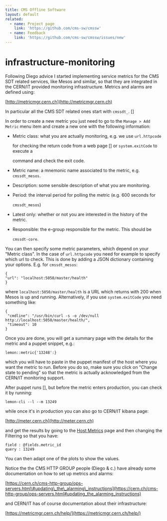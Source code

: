 ```yaml
---
title: CMS Offline Software
layout: default
related:
  - name: Project page
    link: 'https://github.com/cms-sw/cmssw'
  - name: Feedback
    link: 'https://github.com/cms-sw/cmssw/issues/new'
---
```


# infrastructure-monitoring

Following Diego advice I started implementing service metrics for the CMS SDT related services, like Mesos and similar, so that they are integrated in the CERN/IT provided monitoring infrastructure. Metrics and alarms are defined using:

[http://metricmgr.cern.ch](http://metricmgr.cern.ch)

In particular all the CMS SDT related ones start with `cmssdt_`. \[\]

In order to create a new metric you just need to go to the `Manage > Add Metric` menu item and create a new one with the following information:

* Metric class: what you are actually monitoring, e.g. we use `url.httpcode`

  for checking the return code from a web page \[\] or `system.exitCode` to execute a

  command and check the exit code.

* Metric name: a mnemonic name associated to the metric, e.g. `cmssdt_mesos`.
* Description: some sensible description of what you are monitoring.
* Period: the interval period for polling the metric \(e.g. 600 seconds for

  `cmssdt_mesos`\)

* Latest only: whether or not you are interested in the history of the metric.
* Responsible: the e-group responsible for the metric. This should be

  `cmssdt-core`.

You can then specify some metric parameters, which depend on your "Metric class". In the case of `url.httpcode` you need for example to specify which url to check. This is done by adding a JSON dictionary containing your options. E.g. for `cmssdt_mesos`:

```text
{
"url": "localhost:5050/master/health"
}
```

where `localhost:5050/master/health` is a URL which returns with 200 when Mesos is up and running. Alternatively, if you use `system.exitCode` you need something like:

```text
{
 "cmdline": "/usr/bin/curl -s -o /dev/null http://localhost:5050/master/health/", 
 "timeout": 10
}
```

Once you are done, you will get a summary page with the details for the metric and a puppet snippet, e.g.:

```text
lemon::metric{'13248':}
```

which you will have to paste in the puppet manifest of the host where you want the metric to run. Before you do so, make sure you click on "Change state to pending" so that the metric is actually acknowledged from the CERN/IT monitoring support.

After puppet runs \[\], but before the metric enters production, you can check it by running:

```text
lemon-cli --l --m 13249
```

while once it's in production you can also go to CERN/IT kibana page:

[http://meter.cern.ch](http://meter.cern.ch)

and get the results by going to the [Host Metrics](https://meter.cern.ch/public/_plugin/kibana/#/dashboard/elasticsearch/Metrics:%20Host) page and then changing the Filtering so that you have:

```text
field : @fields.metric_id
query : 13249
```

You can then adapt one of the plots to show the values.

Notice the the CMS HTTP GROUP people \(Diego & c.\) have already some documentation on how to set up metrics and alarms:

[https://cern.ch/cms-http-group/ops-servers.html\#updating\_the\_alarming\_instructions](https://cern.ch/cms-http-group/ops-servers.html#updating_the_alarming_instructions)

and CERN/IT has of course documentation about their infrastructure:

[https://metricmgr.cern.ch/help/](https://metricmgr.cern.ch/help/)

